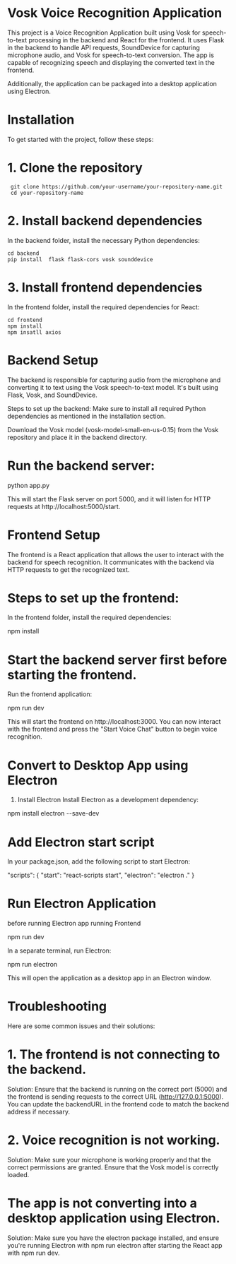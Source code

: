 # Vosk Voice Recognition Application

This project is a Voice Recognition Application built using Vosk for speech-to-text processing in the backend and React for the frontend. It uses Flask in the backend to handle API requests, SoundDevice for capturing microphone audio, and Vosk for speech-to-text conversion. The app is capable of recognizing speech and displaying the converted text in the frontend.

Additionally, the application can be packaged into a desktop application using Electron.

# Installation
To get started with the project, follow these steps:

 # 1. Clone the repository
 
     git clone https://github.com/your-username/your-repository-name.git
     cd your-repository-name

# 2. Install backend dependencies
In the backend folder, install the necessary Python dependencies:

    cd backend
    pip install  flask flask-cors vosk sounddevice

# 3. Install frontend dependencies
In the frontend folder, install the required dependencies for React:

    cd frontend
    npm install 
    npm insatll axios

    
 # Backend Setup
 
The backend is responsible for capturing audio from the microphone and converting it to text using the Vosk speech-to-text model. It's built using Flask, Vosk, and SoundDevice.

Steps to set up the backend:
Make sure to install all required Python dependencies as mentioned in the installation section.

Download the Vosk model (vosk-model-small-en-us-0.15) from the Vosk repository and place it in the backend directory.

# Run the backend server:

  python app.py

    
This will start the Flask server on port 5000, and it will listen for HTTP requests at http://localhost:5000/start.


# Frontend Setup
The frontend is a React application that allows the user to interact with the backend for speech recognition. It communicates with the backend via HTTP requests to get the recognized text.

# Steps to set up the frontend:
In the frontend folder, install the required dependencies:

  npm install
        
# Start the backend server first before starting the frontend.

Run the frontend application:

  npm run dev

This will start the frontend on http://localhost:3000. You can now interact with the frontend and press the "Start Voice Chat" button to begin voice recognition.




# Convert to Desktop App using Electron
1. Install Electron
Install Electron as a development dependency:

  npm install electron --save-dev

    
# Add Electron start script
In your package.json, add the following script to start Electron:

"scripts": {
  "start": "react-scripts start",
  "electron": "electron ."
}

# Run Electron Application

before running Electron app running Frontend

 npm run dev

In a separate terminal, run Electron:

  npm run electron

This will open the application as a desktop app in an Electron window.



# Troubleshooting

Here are some common issues and their solutions:

# 1. The frontend is not connecting to the backend.

Solution: Ensure that the backend is running on the correct port (5000) and the frontend is sending requests to the correct URL (http://127.0.0.1:5000). You can update the backendURL in the frontend code to match the backend address if necessary.

# 2. Voice recognition is not working.
Solution: Make sure your microphone is working properly and that the correct permissions are granted. Ensure that the Vosk model is correctly loaded.

# The app is not converting into a desktop application using Electron.
Solution: Make sure you have the electron package installed, and ensure you're running Electron with npm run electron after starting the React app with npm run dev.

